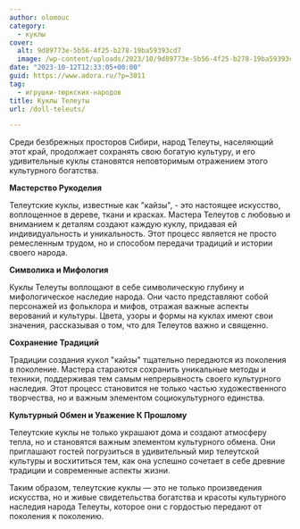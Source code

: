 ```yaml
---
author: olomouc
category:
  - куклы
cover:
  alt: 9d89773e-5b56-4f25-b278-19ba59393cd7
  image: /wp-content/uploads/2023/10/9d89773e-5b56-4f25-b278-19ba59393cd7-jpg.webp
date: "2023-10-12T12:33:05+00:00"
guid: https://www.adora.ru/?p=3011
tag:
  - игрушки-тюркских-народов
title: Куклы Телеуты
url: /doll-teleuts/

---
```

Среди безбрежных просторов Сибири, народ Телеуты, населяющий этот край, продолжает сохранять свою богатую культуру, и его удивительные куклы становятся неповторимым отражением этого культурного богатства.

**Мастерство Рукоделия**

Телеутские куклы, известные как "кайзы", \- это настоящее искусство, воплощенное в дереве, ткани и красках. Мастера Телеутов с любовью и вниманием к деталям создают каждую куклу, придавая ей индивидуальность и уникальность. Этот процесс является не просто ремесленным трудом, но и способом передачи традиций и истории своего народа.

**Символика и Мифология**

Куклы Телеуты воплощают в себе символическую глубину и мифологическое наследие народа. Они часто представляют собой персонажей из фольклора и мифов, отражая важные аспекты верований и культуры. Цвета, узоры и формы на куклах имеют свои значения, рассказывая о том, что для Телеутов важно и священно.

**Сохранение Традиций**

Традиции создания кукол "кайзы" тщательно передаются из поколения в поколение. Мастера стараются сохранить уникальные методы и техники, поддерживая тем самым непрерывность своего культурного наследия. Этот процесс становится не только частью художественного творчества, но и важным элементом социокультурного единства.

**Культурный Обмен и Уважение К Прошлому**

Телеутские куклы не только украшают дома и создают атмосферу тепла, но и становятся важным элементом культурного обмена. Они приглашают гостей погрузиться в удивительный мир телеутской культуры и восхититься тем, как она успешно сочетает в себе древние традиции и современные аспекты жизни.

Таким образом, телеутские куклы — это не только произведения искусства, но и живые свидетельства богатства и красоты культурного наследия народа Телеуты, которое они с гордостью передают от поколения к поколению.
